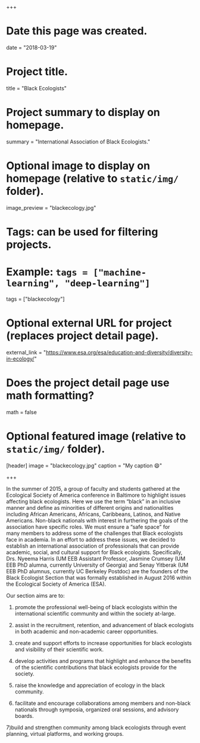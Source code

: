 +++
# Date this page was created.
date = "2018-03-19"

# Project title.
title = "Black Ecologists"

# Project summary to display on homepage.
summary = "International Association of Black Ecologists."

# Optional image to display on homepage (relative to `static/img/` folder).
image_preview = "blackecology.jpg"


# Tags: can be used for filtering projects.
# Example: `tags = ["machine-learning", "deep-learning"]`
tags = ["blackecology"]

# Optional external URL for project (replaces project detail page).
external_link = "https://www.esa.org/esa/education-and-diversity/diversity-in-ecology/"

# Does the project detail page use math formatting?
math = false

# Optional featured image (relative to `static/img/` folder).
[header]
image = "blackecology.jpg"
caption = "My caption :smile:"

+++

In the summer of 2015, a group of faculty and students gathered at the Ecological Society of America conference in Baltimore to highlight issues affecting black ecologists. Here we use the term “black” in an inclusive manner and define as minorities of different origins and nationalities including African Americans, Africans, Caribbeans, Latinos, and Native Americans. Non-black nationals with interest in furthering the goals of the association have specific roles. We must ensure a “safe space” for many members to address some of the challenges that Black ecologists face in academia. In an effort to address these issues, we decided to establish an international association of professionals that can provide academic, social, and cultural support for Black ecologists. Specifically, Drs. Nyeema Harris (UM EEB Assistant Professor, Jasmine Crumsey (UM EEB PhD alumna, currently University of Georgia) and Senay Yitberak (UM EEB PhD alumnus, currently UC Berkeley Postdoc) are the founders of the Black Ecologist Section that was formally established in August 2016 within the Ecological Society of America (ESA). 

Our section aims are to: 

1) promote the professional well-being of black ecologists within the international scientific community and within the society at-large. 

2) assist in the recruitment, retention, and advancement of black ecologists in both academic and non-academic career opportunities. 

3) create and support efforts to increase opportunities for black ecologists and visibility of their scientific work. 

4) develop activities and programs that highlight and enhance the benefits of the scientific contributions that black ecologists provide for the society. 

5) raise the knowledge and appreciation of ecology in the black community. 

6) facilitate and encourage collaborations among members and non-black nationals through symposia, organized oral sessions, and advisory boards. 

7)build and strengthen community among black ecologists through event planning, virtual platforms, and working groups. 
